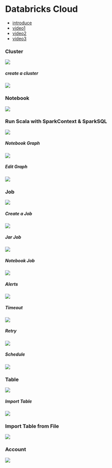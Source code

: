 # Databricks Cloud
- [introduce](https://databricks.com/blog/2015/06/15/databricks-is-now-generally-available.html)
- [video1](https://www.youtube.com/embed/srI9yNOAbU0?autoplay=1)
- [video2](https://www.youtube.com/embed/MXI0F8zfKGI?autoplay=1)
- [video3](https://www.youtube.com/embed/2OYYPoJOU94?autoplay=1)

### Cluster
![](/images/databricks_cloud/cluster.PNG)

##### create a cluster
![](/images/databricks_cloud/cluster_new.PNG)

### Notebook
![](/images/databricks_cloud/notebook1.PNG)

### Run Scala with SparkContext & SparkSQL
![](/images/databricks_cloud/notebook2.PNG)

##### Notebook Graph
![](/images/databricks_cloud/notebook_graph.PNG)

##### Edit Graph
![](/images/databricks_cloud/notebook_plot.PNG)

### Job
![](/images/databricks_cloud/job.PNG)

##### Create a Job
![](/images/databricks_cloud/job_edit.PNG)

##### Jar Job
![](/images/databricks_cloud/job_jar.PNG)

##### Notebook Job
![](/images/databricks_cloud/job_notebook.PNG)

##### Alerts
![](/images/databricks_cloud/job_alerts.PNG)

##### Timeout
![](/images/databricks_cloud/job_timeout.PNG)

##### Retry
![](/images/databricks_cloud/job_retry.PNG)

##### Schedule
![](/images/databricks_cloud/job_schedule.PNG)

### Table
![](/images/databricks_cloud/table.PNG)

##### Import Table
![](/images/databricks_cloud/table_import1.PNG)

### Import Table from File
![](/images/databricks_cloud/table_import2.PNG)


### Account
![](/images/databricks_cloud/account.PNG)
